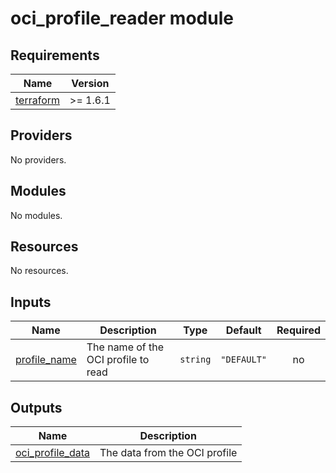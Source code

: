 # oci_profile_reader module

<!-- BEGIN_TF_DOCS -->
## Requirements

| Name | Version |
|------|---------|
| <a name="requirement_terraform"></a> [terraform](#requirement\_terraform) | >= 1.6.1 |

## Providers

No providers.

## Modules

No modules.

## Resources

No resources.

## Inputs

| Name | Description | Type | Default | Required |
|------|-------------|------|---------|:--------:|
| <a name="input_profile_name"></a> [profile\_name](#input\_profile\_name) | The name of the OCI profile to read | `string` | `"DEFAULT"` | no |

## Outputs

| Name | Description |
|------|-------------|
| <a name="output_oci_profile_data"></a> [oci\_profile\_data](#output\_oci\_profile\_data) | The data from the OCI profile |
<!-- END_TF_DOCS -->
